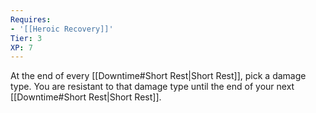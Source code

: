 ```yaml
---
Requires:
- '[[Heroic Recovery]]'
Tier: 3
XP: 7
---
```


At the end of every [[Downtime#Short Rest|Short Rest]], pick a damage type. You are resistant to that damage type until the end of your next [[Downtime#Short Rest|Short Rest]].